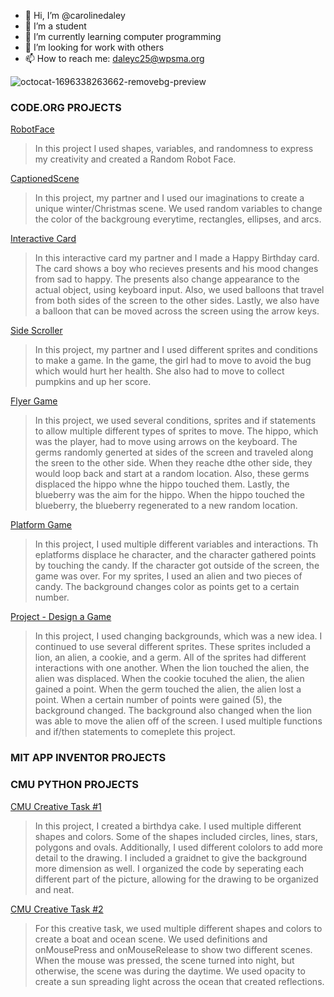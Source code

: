 - 🔭 Hi, I’m @carolinedaley
- 🌱 I’m a student
- 👯 I’m currently learning computer programming
- 🤔 I’m looking for work with others
- 📫 How to reach me: daleyc25@wpsma.org

![octocat-1696338263662-removebg-preview](https://github.com/carolinedaley/CarolineDaley/assets/146843363/1f4b5942-7bb3-441a-a4da-567d3ba5da1d)

### CODE.ORG PROJECTS

[RobotFace](https://CarolineDaley.github.io/RobotFace/)
>In this project I used shapes, variables, and randomness to express my creativity and created a Random Robot Face. 

[CaptionedScene](https://studio.code.org/projects/gamelab/SrEECsy168MHkuKZjo2IrUDnHRigl40-JI9niJ2Os5g)
>In this project, my partner and I used our imaginations to create a unique winter/Christmas scene. We used random variables to change the color of the backgroung everytime, rectangles, ellipses, and arcs. 

[Interactive Card](https://studio.code.org/projects/gamelab/Vo0KUX6q_fi51u6RBtnpXRGNUtospT9MC54LAFhna8U/)
> In this interactive card my partner and I made a Happy Birthday card. The card shows a boy who recieves presents and his mood changes from sad to happy. The presents also change appearance to the actual object, using keyboard input. Also, we used balloons that travel from both sides of the screen to the other sides. Lastly, we also have a balloon that can be moved across the screen using the arrow keys. 

[Side Scroller](https://studio.code.org/projects/gamelab/tVX6-0qUsbbSR49L7kSqQdGy75UyIxLbfMXXPpQDsk4)
> In this project, my partner and I used different sprites and conditions to make a game. In the game, the girl had to move to avoid the bug which would hurt her health. She also had to move to collect pumpkins and up her score. 

[Flyer Game](https://studio.code.org/projects/gamelab/aZghPkpIay0TdICeS4BrRlH0bkFplv83uDNrcx3u-yY)
> In this project, we used several conditions, sprites and if statements to allow multiple different types of sprites to move. The hippo, which was the player, had to move using arrows on the keyboard. The germs randomly generted at sides of the screen and traveled along the sreen to the other side. When they reache dthe other side, they would loop back and start at a random location. Also, these germs displaced the hippo whne the hippo touched them. Lastly, the blueberry was the aim for the hippo. When the hippo touched the blueberry, the blueberry regenerated to a new random location. 

[Platform Game](https://studio.code.org/projects/gamelab/AymshRKc2_AstfhG-XqVvRUBpAY8fvb0nAtpoYvdaTo)
> In this project, I used multiple different variables and interactions. Th eplatforms displace he character, and the character gathered points by touching the candy. If the character got outside of the screen, the game was over. For my sprites, I used an alien and two pieces of candy. The background changes color as points get to a certain number. 

[Project - Design a Game](https://studio.code.org/projects/gamelab/m8Lbat-HYXCklt6wrD3MbVsFhI6_m6k5z3ugpqzJDA8)
> In this project, I used changing backgrounds, which was a new idea. I continued to use several different sprites. These sprites included a lion, an alien, a cookie, and a germ. All of the sprites had different interactions with one another. When the lion touched the alien, the alien was displaced. When the cookie tocuhed the alien, the alien gained a point. When the germ touched the alien, the alien lost a point. When a certain number of points were gained (5), the background changed. The background also changed when the lion was able to move the alien off of the screen. I used multiple functions and if/then statements to comeplete this project.


### MIT APP INVENTOR PROJECTS

### CMU PYTHON PROJECTS

[CMU Creative Task #1](https://academy.cs.cmu.edu/sharing/deepSkyBlueSnail5068)
> In this project, I created a birthdya cake. I used multiple different shapes and colors. Some of the shapes included circles, lines, stars, polygons and ovals. Additionally, I used different cololors to add more detail to the drawing. I included a graidnet to give the background more dimension as well. I organized the code by seperating each different part of the picture, allowing for the drawing to be organized and neat.

[CMU Creative Task #2](https://academy.cs.cmu.edu/sharing/antiqueWhiteEagle3373)
> For this creative task, we used multiple different shapes and colors to create a boat and ocean scene. We used definitions and onMousePress and onMouseRelease to show two different scenes. When the mouse was pressed, the scene turned into night, but otherwise, the scene was during the daytime. We used opacity to create a sun spreading light across the ocean that created reflections. 






